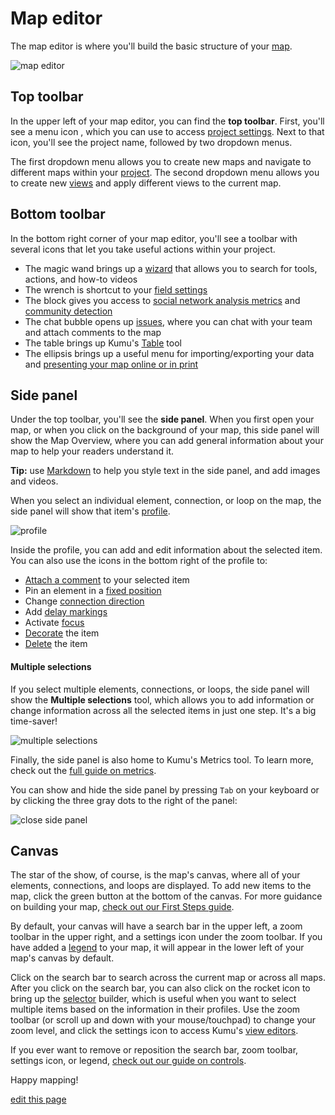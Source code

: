 # Map editor

The map editor is where you'll build the basic structure of your [map](/overview/kumus-architecture.md#maps).

![map editor](/images/map-editor.png)


## Top toolbar

In the upper left of your map editor, you can find the **top toolbar**. First, you'll see a menu icon <i class="fa fa-bars"></i>, which you can use to access [project settings](/overview/settings.md#project-settings). Next to that icon, you'll see the project name, followed by two dropdown menus.

The first dropdown menu allows you to create new maps and navigate to different maps within your [project](/overview/kumus-architecture.md#projects). The second dropdown menu allows you to create new [views](/overview/kumus-architecture.md#views) and apply different views to the current map.


## Bottom toolbar

In the bottom right corner of your map editor, you'll see a toolbar with several icons that let you take useful actions within your project.

- <i class="fa fa-magic"></i> The magic wand brings up a [wizard](/guides/wizard.html) that allows you to search for tools, actions, and how-to videos
- <i class="fa fa-wrench"></i> The wrench is shortcut to your [field settings](/guides/fields.md)
- <i class="fa fa-cube"></i> The block gives you access to [social network analysis metrics](/guides/metrics.md) and [community detection](/guides/metrics.md#community-detection)
- <i class="fa fa-comments-o"></i> The chat bubble opens up <span data-placement="top" data-html="true" title="Available for Pro workspaces only"><a href="/guides/issues.html">issues</a></span>, where you can chat with your team and attach comments to the map
- <i class="fa fa-table"></i> The table brings up Kumu's [Table](/guides/table.md) tool
- <i class="fa fa-ellipsis-h"></i> The ellipsis brings up a useful menu for importing/exporting your data and [presenting your map online or in print](/overview/collaboration.html)


## Side panel

Under the top toolbar, you'll see the **side panel**. When you first open your map, or when you click on the background of your map, this side panel will show the Map Overview, where you can add general information about your map to help your readers understand it.

<p class="alert alert-info">
<b>Tip:</b> use <a class="alert-link" href="/guides/markdown.md">Markdown</a> to help you style text in the side panel, and add images and videos.
</p>

When you select an individual element, connection, or loop on the map, the side panel will show that item's [profile](/guides/profiles.md).

![profile](/images/introduction-profile.png)

Inside the profile, you can add and edit information about the selected item. You can also use the icons in the bottom right of the profile to:
- <i class="fa fa-comments-o"></i> <span data-placement="top" data-html="true" title="Available for Pro workspaces only"><a href="/guides/issues.html">Attach a comment</a></span> to your selected item
- <i class="fa fa-thumb-tack"></i> Pin an element in a [fixed position](/guides/layouts/fixed.md)
- <i class="fa fa-exchange"></i> Change [connection direction](/faq/how-do-I-add-arrows-to-my-connections.md)
- <i class="fa fa-hourglass-half"></i> Add [delay markings](/guides/system-mapping.md#add-delay-markings)
- <i class="fa fa-crosshairs"></i> Activate [focus](/guides/focus.md)
- <i class="fa fa-tint"></i> [Decorate](/guides/decorate.md) the item
- <i class="fa fa-trash"></i> [Delete](/faq/how-do-i-delete-data-from-my-project.md) the item


#### Multiple selections

If you select multiple elements, connections, or loops, the side panel will show the **Multiple selections** tool, which allows you to add information or change information across all the selected items in just one step. It's a big time-saver!

![multiple selections](/images/multiple-selections.png)

Finally, the side panel is also home to Kumu's Metrics tool. To learn more, check out the [full guide on metrics](/guides/metrics.md).

You can show and hide the side panel by pressing `Tab` on your keyboard or by clicking the three gray dots to the right of the panel:

![close side panel](/images/close-side-panel.png)



## Canvas

The star of the show, of course, is the map's canvas, where all of your elements, connections, and loops are displayed. To add new items to the map, click the green <i class="fa fa-plus"></i> button at the bottom of the canvas. For more guidance on building your map, [check out our First Steps guide](/getting-started/first-steps.md#build-your-first-map).

By default, your canvas will have a search bar in the upper left, a zoom toolbar in the upper right, and a settings icon <i class="fa fa-sliders">  </i> under the zoom toolbar. If you have added a [legend](/guides/legends.md) to your map, it will appear in the lower left of your map's canvas by default.

Click on the search bar to search across the current map or across all maps. After you click on the search bar, you can also click on the rocket icon <i class="fa fa-rocket">  </i> to bring up the [selector](/guides/selectors.md) builder, which is useful when you want to select multiple items based on the information in their profiles. Use the zoom toolbar (or scroll up and down with your mouse/touchpad) to change your zoom level, and click the settings icon to access Kumu's [view editors](/overview/view-editors.md).

If you ever want to remove or reposition the search bar, zoom toolbar, settings icon, or legend, [check out our guide on controls](/guides/controls.md).

Happy mapping!

<span class="edit-link"><a href="https://github.com/kumu/docs/blob/master/overview/map-editor.md" target="_blank"><i class="fa fa-github"></i> edit this page</a></span>
